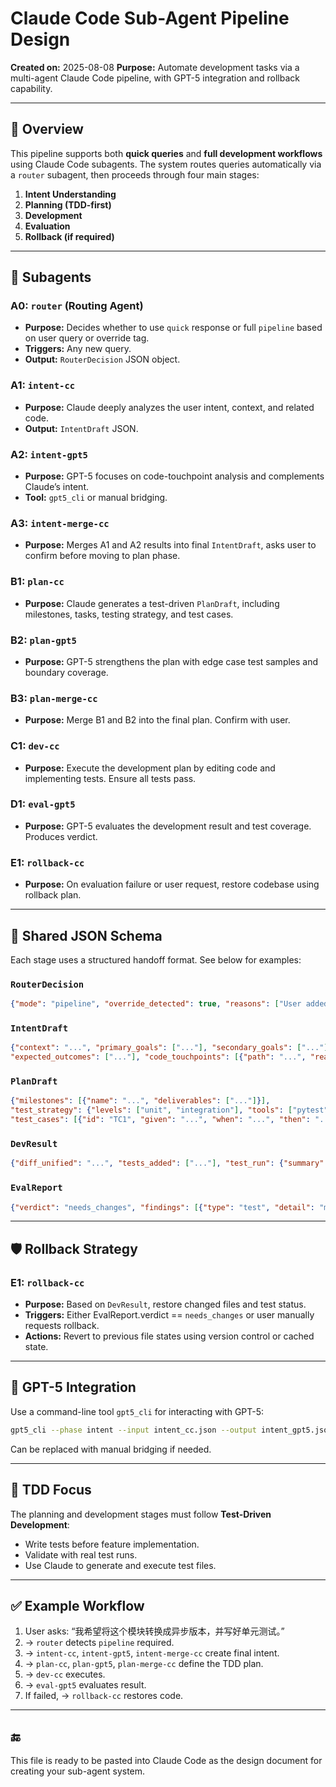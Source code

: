 # Claude Code Sub-Agent Pipeline Design

**Created on:** 2025-08-08
**Purpose:** Automate development tasks via a multi-agent Claude Code pipeline, with GPT-5 integration and rollback capability.

---

## 🔁 Overview

This pipeline supports both **quick queries** and **full development workflows** using Claude Code subagents. The system routes queries automatically via a `router` subagent, then proceeds through four main stages:

1. **Intent Understanding**
2. **Planning (TDD-first)**
3. **Development**
4. **Evaluation**
5. **Rollback (if required)**

---

## 📌 Subagents

### A0: `router` (Routing Agent)
- **Purpose:** Decides whether to use `quick` response or full `pipeline` based on user query or override tag.
- **Triggers:** Any new query.
- **Output:** `RouterDecision` JSON object.

### A1: `intent-cc`
- **Purpose:** Claude deeply analyzes the user intent, context, and related code.
- **Output:** `IntentDraft` JSON.

### A2: `intent-gpt5`
- **Purpose:** GPT-5 focuses on code-touchpoint analysis and complements Claude’s intent.
- **Tool:** `gpt5_cli` or manual bridging.

### A3: `intent-merge-cc`
- **Purpose:** Merges A1 and A2 results into final `IntentDraft`, asks user to confirm before moving to plan phase.

### B1: `plan-cc`
- **Purpose:** Claude generates a test-driven `PlanDraft`, including milestones, tasks, testing strategy, and test cases.

### B2: `plan-gpt5`
- **Purpose:** GPT-5 strengthens the plan with edge case test samples and boundary coverage.

### B3: `plan-merge-cc`
- **Purpose:** Merge B1 and B2 into the final plan. Confirm with user.

### C1: `dev-cc`
- **Purpose:** Execute the development plan by editing code and implementing tests. Ensure all tests pass.

### D1: `eval-gpt5`
- **Purpose:** GPT-5 evaluates the development result and test coverage. Produces verdict.

### E1: `rollback-cc`
- **Purpose:** On evaluation failure or user request, restore codebase using rollback plan.

---

## 🧩 Shared JSON Schema

Each stage uses a structured handoff format. See below for examples:

### `RouterDecision`
```json
{"mode": "pipeline", "override_detected": true, "reasons": ["User added #pipeline"]}
```

### `IntentDraft`
```json
{"context": "...", "primary_goals": ["..."], "secondary_goals": ["..."],
"expected_outcomes": ["..."], "code_touchpoints": [{"path": "...", "reason": "..."}]}
```

### `PlanDraft`
```json
{"milestones": [{"name": "...", "deliverables": ["..."]}],
"test_strategy": {"levels": ["unit", "integration"], "tools": ["pytest"]},
"test_cases": [{"id": "TC1", "given": "...", "when": "...", "then": "..."}]}
```

### `DevResult`
```json
{"diff_unified": "...", "tests_added": ["..."], "test_run": {"summary": "...", "passed": true}}
```

### `EvalReport`
```json
{"verdict": "needs_changes", "findings": [{"type": "test", "detail": "missing case"}]}
```

---

## 🛡️ Rollback Strategy

### E1: `rollback-cc`
- **Purpose:** Based on `DevResult`, restore changed files and test status.
- **Triggers:** Either EvalReport.verdict == `needs_changes` or user manually requests rollback.
- **Actions:** Revert to previous file states using version control or cached state.

---

## 🧠 GPT-5 Integration

Use a command-line tool `gpt5_cli` for interacting with GPT-5:
```bash
gpt5_cli --phase intent --input intent_cc.json --output intent_gpt5.json
```

Can be replaced with manual bridging if needed.

---

## 🧪 TDD Focus

The planning and development stages must follow **Test-Driven Development**:
- Write tests before feature implementation.
- Validate with real test runs.
- Use Claude to generate and execute test files.

---

## ✅ Example Workflow

1. User asks: “我希望将这个模块转换成异步版本，并写好单元测试。”
2. → `router` detects `pipeline` required.
3. → `intent-cc`, `intent-gpt5`, `intent-merge-cc` create final intent.
4. → `plan-cc`, `plan-gpt5`, `plan-merge-cc` define the TDD plan.
5. → `dev-cc` executes.
6. → `eval-gpt5` evaluates result.
7. If failed, → `rollback-cc` restores code.

---

## 🔚
This file is ready to be pasted into Claude Code as the design document for creating your sub-agent system.
